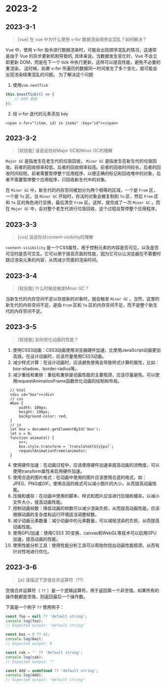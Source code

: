 # 2023-2

## 2023-3-1

> [vue] 在 vue 中为什么使用 v-for 数据渲染顺序会混乱？如何解决？

Vue 中，使用 v-for 指令进行数据渲染时，可能会出现顺序混乱的情况，这通常是由于 Vue 的异步更新机制导致的, 具体来说，当数据发生变化时，Vue 不会立即更新 DOM，而是在下一个 tick 中执行更新，这样可以提高性能，避免不必要的重渲染。
这时候，如果 v-for 所遍历的数据同一时间发生了多个变化，就可能会出现渲染结果混乱的问题。
为了解决这个问题

01. 使用`vue.nextTick`

```js
this.$nextTick(() => {
    // DOM 更新
});
```

02. 给 v-for 迭代的元素添加 key

```vue
<span v-for="(item, id) in items" :key="id"></span>
```

## 2023-3-2

> [软技能] 请说说你对Major GC和Minor GC的理解

`Major GC` 是指发生在老生代的垃圾回收， `Minor GC` 是指发生在新生代的垃圾回收。前者的回收频率较低，后者的回收频率较高。前者的回收时间较长，后者的回收时间较短。前者需要暂停整个应用程序，以便正确的标记和回收堆中的对象，后者不需要暂停整个应用程序，只回收新生代中的对象。

在 `Minor GC` 中，新生代的内存空间被划分为两个相等的区域，一个是 `From` 区，一个是 `To` 区。当 `Minor GC` 开始时，存活的对象会被复制到 `To` 区，然后 `From` 区和 `To` 区的角色进行交换，最后清空 `From` 区。这样，就完成了一次 `Minor GC` 。而在 `Major GC` 中，会对整个老生代进行垃圾回收，这个过程会暂停整个应用程序。

## 2023-3-3

> [css] 说说你对content-visibility的理解

`content-visibility` 是一个CSS属性，用于控制元素的内容是否可见，以及是否可见时是否可交互。它可以用于提高页面的性能，因为它可以让浏览器在不需要时跳过渲染元素的内容，从而减少页面的渲染时间。

## 2023-3-4

> [软技能] 什么时候会触发Minor GC？

当新生代的内存空间不足以存放新的对象时，就会触发 `Minor GC` 。当然，这里的新生代的内存空间不足，是指 `From` 区和 `To` 区的内存空间不足，而不是整个新生代的内存空间不足。

## 2023-3-5

> [软技能] 如何优化动画的性能？

01. 使用CSS3动画：CSS3动画使用浏览器硬件加速，比使用JavaScript动画更加高效。在设计动画时，应该尽量使用CSS3动画。
02. 减少样式计算：在设计动画时，应该避免使用会导致样式计算的属性，比如：box-shadow、border-radius等。
03. 减少重绘和重排：重绘和重排是动画性能的主要瓶颈，应该尽量避免。可以使用requestAnimationFrame函数优化动画的绘制和布局。
  

```
  // html
  <div id="box"></div>
  // css
  #box {
      width: 100px;
      height: 100px;
      background-color: red;
  }
  // js
  let box = document.getElementById('box');
  let x = 0;
  function animate() {
      x++;
      box.style.transform = `translateX(${x}px)`;
      requestAnimationFrame(animate);
  }

  ```

04. 使用硬件加速：在动画过程中，应该使用硬件加速来提高动画的流畅度。可以使用transform属性来启用硬件加速。
05. 使用合适的图片格式：在动画中使用的图片应该使用合适的格式，如：JPEG、PNG或GIF。使用合适的格式可以减小图片的大小，从而提高动画性能。
06. 压缩和缓存：在动画中使用的脚本、样式和图片应该进行压缩和缓存，以减小文件大小，提高动画性能。
07. 控制动画帧数：降低动画的帧数可以减少渲染负担，从而提高动画性能。应该根据动画的复杂度和运行环境适当调整帧数。
08. 减少动画元素数量：减少动画中的元素数量，可以减轻渲染的负担，从而提高动画性能。
09. 使用GPU加速：使用CSS3 3D变换、canvas和WebGL等技术可以启用GPU加速，提高动画的性能。
10. 使用性能分析工具：使用性能分析工具可以帮助你找出动画性能瓶颈，从而有针对性地进行优化。

## 2023-3-6

> [js] 请描述下空值合并运算符（??）

空值合并运算符（ `??` ）是一个逻辑运算符，用于返回第一个非空值。如果所有的操作数都是空值，则返回最后一个操作数。

下面是一个例子 `??` 使用例子：

```js
const foo = null ?? 'default string';
console.log(foo);
// Expected output: "default string"

const baz = 0 ?? 42;
console.log(baz);
// Expected output: 0

const cak = '' ?? 'default string';
console.log(cak);
// Expected output: ""

const ddd = undefined ?? 'default string';
console.log(ddd);
// Expected output: "default string"
```
